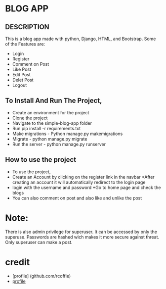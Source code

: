 # BLOG APP
## DESCRIPTION
This is a blog app made with python, Django, HTML, and Bootstrap. Some of the Features are:
* Login 
* Register
* Comment on Post
* Like Post
* Edit Post
* Delet Post
* Logout

## To Install And Run The Project,
* Create an environment for the project
* Clone the project
* Navigate to the simple-blog-app folder
* Run pip install -r requirements.txt
* Make migrations - Python manage.py makemigrations
* Migrate - python manage.py migrate
* Run the server - python manage.py runserver

## How to use the project
* To use the project, 
* Create an Account by clicking on the register link in the navbar
*After creating an account it will automatically redirect to the login page
* login with the username and password
*Go to home page and check the blogs
* You can also comment on post and also like and unlike the post

# Note:
There is also admin privilege for superuser. It can be accessed by only the superuse.
Passwords are hashed wich makes it more secure against threat.
Only superuser can make a post.

# credit 
* [profile] (github.com/rcoffie)
* [profile](https://github.com/kausaratg)


